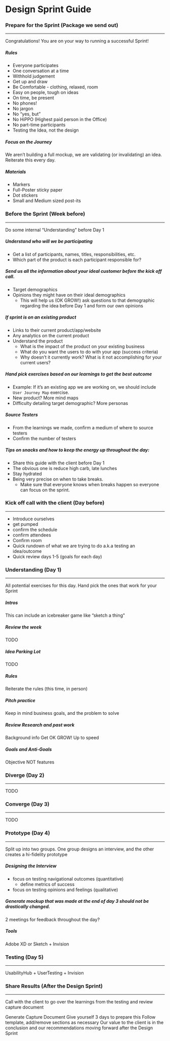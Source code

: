 # Design Sprint Guide

### Prepare for the Sprint (Package we send out)
---
Congratulations! You are on your way to running a successful Sprint!

##### Rules
* Everyone participates
* One conversation at a time
* Withhold judgement
* Get up and draw
* Be Comfortable - clothing, relaxed, room
* Easy on people, tough on ideas
* On time, be present
* No phones!
* No jargon
* No “yes, but”
* No HiPPO (Highest paid person in the Office)
* No part-time participants
* Testing the Idea, not the design

##### Focus on the Journey
We aren’t building a full mockup, we are validating (or invalidating) an idea. Reiterate this every day.

##### Materials
* Markers
* Full-Poster sticky paper
* Dot stickers
* Small and Medium sized post-its

### Before the Sprint (Week before)
---
Do some internal “Understanding" before Day 1

##### Understand who will we be participating
* Get a list of participants, names, titles, responsibilities, etc.
* Which part of the product is each participant responsible for?

##### Send us all the information about your ideal customer before the kick off call.
* Target demographics
* Opinions they might have on their ideal demographics
    * This will help us (OK GROW!) ask questions to that demographic regarding the idea before Day 1 and form our own opinions

##### If sprint is on an existing product
* Links to their current product/app/website
* Any analytics on the current product
* Understand the product
    * What is the impact of the product on your existing business
    * What do you want the users to do with your app (success criteria)
    * Why doesn’t it currently work? What is it not accomplishing for your current users?

##### Hand pick exercises based on our learnings to get the best outcome
* Example: If it’s an existing app we are working on, we should include `User Journey Map` exercise.
* New product? More mind maps
* Difficulty detailing target demographic? More personas

##### Source Testers
* From the learnings we made, confirm a medium of where to source testers
* Confirm the number of testers
    
##### Tips on snacks and how to keep the energy up throughout the day:
* Share this guide with the client before Day 1
* The obvious one is reduce high carb, late lunches
* Stay hydrated
* Being very precise on when to take breaks. 
    * Make sure that everyone knows when breaks happen so everyone can focus on the sprint.

### Kick off call with the client (Day before)
---
* Introduce ourselves
* get pumped
* confirm the schedule
* confirm attendees
* Confirm room
* Quick rundown of what we are trying to do a.k.a testing an idea/outcome
* Quick review days 1-5 (goals for each day)

### Understanding (Day 1)
---
All potential exercises for this day. Hand pick the ones that work for your Sprint

##### Intros
This can include an icebreaker game like “sketch a thing"

##### Review the week
TODO
##### Idea Parking Lot
TODO
##### Rules
Reiterate the rules (this time, in person)

##### Pitch practice
Keep in mind business goals, and the problem to solve

##### Review Research and past work
Background info
Get OK GROW! Up to speed

##### Goals and Anti-Goals
Objective NOT features

### Diverge (Day 2)
---
TODO

### Converge (Day 3)
---
TODO

### Prototype (Day 4)
---
Split up into two groups. One group designs an interview, and the other creates a hi-fidelity prototype

##### Designing the Interview
- focus on testing navigational outcomes (quantitative)
  - define metrics of success
- focus on testing opinions and feelings (qualitative)

##### Generate mockup that was made at the end of day 3 should not be drastically changed.
2 meetings for feedback throughout the day?

##### Tools
Adobe XD or Sketch + Invision

### Testing (Day 5)
---
UsabilityHub + UserTesting + Invision

### Share Results (After the Design Sprint)
---
Call with the client to go over the learnings from the testing and review capture document

Generate Capture Document
Give yourself 3 days to prepare this
Follow template, add/remove sections as necessary
Our value to the client is in the conclusion and our recommendations moving forward after the Design Sprint
